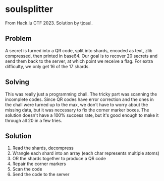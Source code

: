 # soulsplitter
From Hack.lu CTF 2023. Solution by tjcaul.
 
## Problem
A secret is turned into a QR code, split into shards, encoded as text, zlib
compressed, then printed in base64. Our goal is to recover 20 secrets and send
them back to the server, at which point we receive a flag. For extra
difficulty, we only get 16 of the 17 shards.

## Solving
This was really just a programming chall. The tricky part was scanning the incomplete codes. Since QR codes have error correction and the ones in the chall were
turned up to the max, we don't have to worry about the missing data, but it was
necessary to fix the corner marker boxes. The solution doesn't have a 100%
success rate, but it's good enough to make it through all 20 in a few tries.

## Solution
1. Read the shards, decompress
2. Wrangle each shard into an array (each char represents multiple atoms)
3. OR the shards together to produce a QR code
4. Repair the corner markers
5. Scan the code
6. Send the code to the server
